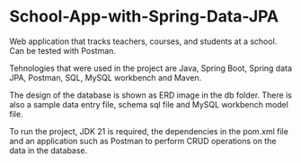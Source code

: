 # School-App-with-Spring-Data-JPA
Web application that tracks teachers, courses, and students at a school. Can be tested with Postman.

Tehnologies that were used in the project are Java, Spring Boot, Spring data JPA, Postman, SQL, MySQL workbench and Maven.

The design of the database is shown as ERD image in the db folder. There is also a sample data entry file, schema sql file and MySQL workbench model file.

To run the project, JDK 21 is required, the dependencies in the pom.xml file and an application such as Postman to perform CRUD operations on the data in the database.
